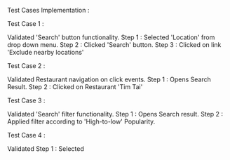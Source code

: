 Test Cases Implementation :

Test Case 1 : 

Validated 'Search' button functionality.
Step 1 : Selected 'Location' from drop down menu.
Step 2 : Clicked 'Search' button.
Step 3 : Clicked on link 'Exclude nearby locations'

Test Case 2 :

Validated Restaurant navigation on click events.
Step 1 : Opens Search Result.
Step 2 : Clicked on Restaurant 'Tim Tai'

Test Case 3 :

Validated 'Search' filter functionality.
Step 1 : Opens Search result.
Step 2 : Applied filter according to 'High-to-low' Popularity.

Test Case 4 :

Validated 
Step 1 : Selected  
